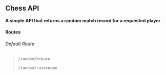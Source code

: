 ## Chess API

**A simple API that returns a random match record for a requested player**

#### Routes

###### Default Route
>```
>/random/hikaru
>```
>```
>/random/:username
>```

